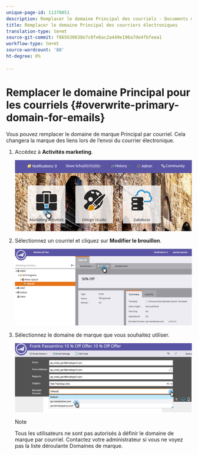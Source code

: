 ```yaml
---
unique-page-id: 11378051
description: Remplacer le domaine Principal des courriels - Documents marketing - Documentation du produit
title: Remplacer le domaine Principal des courriers électroniques
translation-type: tm+mt
source-git-commit: f865630638e7c0fe6ac2a449e196a7de4fbfeea1
workflow-type: tm+mt
source-wordcount: '88'
ht-degree: 0%

---
```



# Remplacer le domaine Principal pour les courriels {#overwrite-primary-domain-for-emails}

Vous pouvez remplacer le domaine de marque Principal par courriel. Cela changera la marque des liens lors de l’envoi du courrier électronique.

1. Accédez à **Activités marketing**.

   ![](assets/login-marketing-activities.png)

1. Sélectionnez un courriel et cliquez sur **Modifier le brouillon**.

   ![](assets/image2016-8-26-11-3a48-3a7.png)

1. Sélectionnez le domaine de marque que vous souhaitez utiliser.

   ![](assets/image2016-8-12-11-3a5-3a29.png)

   >[!NOTE]
   >
   >Tous les utilisateurs ne sont pas autorisés à définir le domaine de marque par courriel. Contactez votre administrateur si vous ne voyez pas la liste déroulante Domaines de marque.
